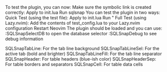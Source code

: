 To test the plugin, you can now:
Make sure the symbolic link is created correctly:
Apply to init.lua
Run
sqlsnap
You can test the plugin in two ways:
Quick Test (using the test file):
Apply to init.lua
Run
"
Full Test (using Lazy.nvim):
Add the contents of test_config.lua to your Lazy.nvim configuration
Restart Neovim
The plugin should be loaded and you can use:
:SQLSnapSelectDB to open the database selector
:SQLSnapDebug to see debug information



SQLSnapTabLine: For the tab line background
SQLSnapTabLineSel: For the active tab (bold and brighter)
SQLSnapTabLineFill: For the tab line separator
SQLSnapHeader: For table headers (blue-ish color)
SQLSnapHeaderSep: For table borders and separators
SQLSnapCell: For table data cells
